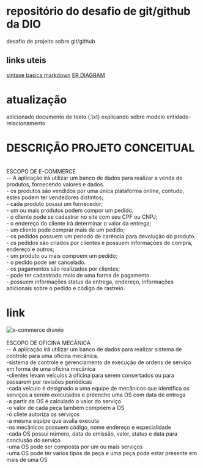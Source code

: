 # repositório do desafio de git/github da DIO
desafio de projeito sobre git/github

## links uteis
[sintaxe basica markdown](https://www.markdownguide.org/basic-syntax/)
[ER DIAGRAM](https://www.lucidchart.com/pages/er-diagrams)

# atualização 
adicionado documento de texto (.txt) explicando sobre modelo entidade-relacionamento

# DESCRIÇÃO PROJETO CONCEITUAL
<br>
ESCOPO DE E-COMMERCE
<br>
-- A aplicação irá utilizar um banco de dados para realizar a venda de produtos, fornecendo valores e dados.
<br>
- os produtos são vendidos por uma única plataforma online, contudo, estes podem ter vendedores distintos;
<br>
- cada produto possui um fornecedor;
<br>
- um ou mais produtos podem compor um pedido.
<br>
- o cliente pode se cadastrar no site com seu CPF ou CNPJ;
<br>
- o endereço do cliente irá determinar o valor da entrega;
<br>
- um cliente pode comprar mais de um pedido;
<br>
- os pedidos possuem um periodo de carência para devolução do produto.
<br>
- os pedidos são criados por clientes e possuem informações de compra, endereço e outros;
<br>
- um produto ou mais compoem um pedido;
<br>
- o pedido pode ser cancelado.
<br>
- os pagamentos são realizados por clientes;
<br>
- pode ter cadastrado mais de uma forma de pagamento.
<br>
- possuem informações status da entrega, endereço, informações adicionais sobre o pedido e código de rastreio.

# link
![e-commerce drawio](https://user-images.githubusercontent.com/111526515/189658030-da6cbcf8-9bdf-4e60-8b25-da67fd56a1d1.png)
<br>
<br>
ESCOPO DE OFICINA MECÂNICA
<br>
-- A aplicação irá utilizar um banco de dados para realizar sistema de controle para uma oficina mecânica.
<br>
-sistema de controle e gerenciamento de execução de ordens de serviço em forma de uma oficina mecânica
<br>
-clientes levam veículos à oficina para serem consertados ou para passarem por revisões periódicas
<br>
-cada veículo é designado a uma equipe de mecânicos que identifica os serviços a serem executados e preenche uma OS com data de entrega
<br>
-a partir da OS é calculado o valor do serviço
<br>
-o valor de cada peça também compõem a OS
<br>
-o cliete autoriza os serviços
<br>
-a mesma equipe que avalia executa
<br>
-os mecânicos possuem código, nome endereço e especialidade
<br>
-cada OS possui número, data de emissão, valor, status e data para conclusão do serviço
<br>
-uma OS pode ser composta por um ou mais serviços
<br>
-uma OS pode ter varios tipos de peça e uma peça pode estar presente em mais de uma OS
<br>



